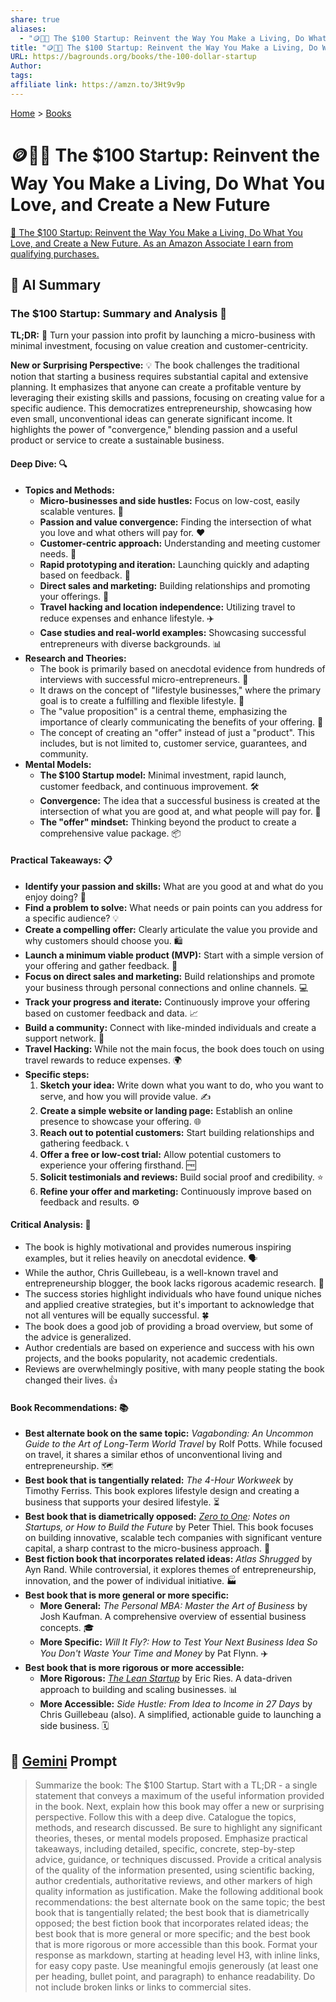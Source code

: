 ```yaml
---
share: true
aliases:
  - "🪙💯🚀 The $100 Startup: Reinvent the Way You Make a Living, Do What You Love, and Create a New Future"
title: "🪙💯🚀 The $100 Startup: Reinvent the Way You Make a Living, Do What You Love, and Create a New Future"
URL: https://bagrounds.org/books/the-100-dollar-startup
Author: 
tags: 
affiliate link: https://amzn.to/3Ht9v9p
---
```

[Home](../index.md) > [Books](./index.md)  
# 🪙💯🚀 The $100 Startup: Reinvent the Way You Make a Living, Do What You Love, and Create a New Future  
[🛒 The $100 Startup: Reinvent the Way You Make a Living, Do What You Love, and Create a New Future. As an Amazon Associate I earn from qualifying purchases.](https://amzn.to/3Ht9v9p)  
  
## 🤖 AI Summary  
### **The $100 Startup: Summary and Analysis** 🚀  
**TL;DR:** 💸 Turn your passion into profit by launching a micro-business with minimal investment, focusing on value creation and customer-centricity.  
  
**New or Surprising Perspective:** 💡 The book challenges the traditional notion that starting a business requires substantial capital and extensive planning. It emphasizes that anyone can create a profitable venture by leveraging their existing skills and passions, focusing on creating value for a specific audience. This democratizes entrepreneurship, showcasing how even small, unconventional ideas can generate significant income. It highlights the power of "convergence," blending passion and a useful product or service to create a sustainable business.  
  
#### **Deep Dive:** 🔍  
* **Topics and Methods:**  
    * **Micro-businesses and side hustles:** Focus on low-cost, easily scalable ventures. 💼  
    * **Passion and value convergence:** Finding the intersection of what you love and what others will pay for. ❤️  
    * **Customer-centric approach:** Understanding and meeting customer needs. 🤝  
    * **Rapid prototyping and iteration:** Launching quickly and adapting based on feedback. 🔄  
    * **Direct sales and marketing:** Building relationships and promoting your offerings. 📣  
    * **Travel hacking and location independence:** Utilizing travel to reduce expenses and enhance lifestyle. ✈️  
    * **Case studies and real-world examples:** Showcasing successful entrepreneurs with diverse backgrounds. 📊  
* **Research and Theories:**  
    * The book is primarily based on anecdotal evidence from hundreds of interviews with successful micro-entrepreneurs. 📝  
    * It draws on the concept of "lifestyle businesses," where the primary goal is to create a fulfilling and flexible lifestyle. 🧘  
    * The "value proposition" is a central theme, emphasizing the importance of clearly communicating the benefits of your offering. 🎁  
    * The concept of creating an "offer" instead of just a "product". This includes, but is not limited to, customer service, guarantees, and community.  
* **Mental Models:**  
    * **The $100 Startup model:** Minimal investment, rapid launch, customer feedback, and continuous improvement. 🛠️  
    * **Convergence:** The idea that a successful business is created at the intersection of what you are good at, and what people will pay for. 🧭  
    * **The "offer" mindset:** Thinking beyond the product to create a comprehensive value package. 📦  
  
#### **Practical Takeaways:** 📋  
* **Identify your passion and skills:** What are you good at and what do you enjoy doing? 🎯  
* **Find a problem to solve:** What needs or pain points can you address for a specific audience? 💡  
* **Create a compelling offer:** Clearly articulate the value you provide and why customers should choose you. 🛍️  
* **Launch a minimum viable product (MVP):** Start with a simple version of your offering and gather feedback. 🚀  
* **Focus on direct sales and marketing:** Build relationships and promote your business through personal connections and online channels. 💻  
* **Track your progress and iterate:** Continuously improve your offering based on customer feedback and data. 📈  
* **Build a community:** Connect with like-minded individuals and create a support network. 🤝  
* **Travel Hacking:** While not the main focus, the book does touch on using travel rewards to reduce expenses. 🌍  
* **Specific steps:**  
    1.  **Sketch your idea:** Write down what you want to do, who you want to serve, and how you will provide value. ✍️  
    2.  **Create a simple website or landing page:** Establish an online presence to showcase your offering. 🌐  
    3.  **Reach out to potential customers:** Start building relationships and gathering feedback. 📞  
    4.  **Offer a free or low-cost trial:** Allow potential customers to experience your offering firsthand. 🆓  
    5.  **Solicit testimonials and reviews:** Build social proof and credibility. ⭐  
    6.  **Refine your offer and marketing:** Continuously improve based on feedback and results. ⚙️  
  
#### **Critical Analysis:** 🧐  
* The book is highly motivational and provides numerous inspiring examples, but it relies heavily on anecdotal evidence. 🗣️  
* While the author, Chris Guillebeau, is a well-known travel and entrepreneurship blogger, the book lacks rigorous academic research. 📝  
* The success stories highlight individuals who have found unique niches and applied creative strategies, but it's important to acknowledge that not all ventures will be equally successful. 🍀  
* The book does a good job of providing a broad overview, but some of the advice is generalized.  
* Author credentials are based on experience and success with his own projects, and the books popularity, not academic credentials.  
* Reviews are overwhelmingly positive, with many people stating the book changed their lives. 👍  
  
#### **Book Recommendations:** 📚  
* **Best alternate book on the same topic:** *Vagabonding: An Uncommon Guide to the Art of Long-Term World Travel* by Rolf Potts. While focused on travel, it shares a similar ethos of unconventional living and entrepreneurship. 🗺️  
* **Best book that is tangentially related:** *The 4-Hour Workweek* by Timothy Ferriss. This book explores lifestyle design and creating a business that supports your desired lifestyle. ⏳  
* **Best book that is diametrically opposed:** *[Zero to One](./zero-to-one.md): Notes on Startups, or How to Build the Future* by Peter Thiel. This book focuses on building innovative, scalable tech companies with significant venture capital, a sharp contrast to the micro-business approach. 🤖  
* **Best fiction book that incorporates related ideas:** *Atlas Shrugged* by Ayn Rand. While controversial, it explores themes of entrepreneurship, innovation, and the power of individual initiative. 🏭  
* **Best book that is more general or more specific:**  
    * **More General:** *The Personal MBA: Master the Art of Business* by Josh Kaufman. A comprehensive overview of essential business concepts. 🎓  
    * **More Specific:** *Will It Fly?: How to Test Your Next Business Idea So You Don't Waste Your Time and Money* by Pat Flynn. ✈️  
* **Best book that is more rigorous or more accessible:**  
    * **More Rigorous:** *[The Lean Startup](./the-lean-startup.md)* by Eric Ries. A data-driven approach to building and scaling businesses. 📊  
    * **More Accessible:** *Side Hustle: From Idea to Income in 27 Days* by Chris Guillebeau (also). A simplified, actionable guide to launching a side business. 🗓️  
  
## 💬 [Gemini](https://gemini.google.com) Prompt  
> Summarize the book: The $100 Startup. Start with a TL;DR - a single statement that conveys a maximum of the useful information provided in the book. Next, explain how this book may offer a new or surprising perspective. Follow this with a deep dive. Catalogue the topics, methods, and research discussed. Be sure to highlight any significant theories, theses, or mental models proposed. Emphasize practical takeaways, including detailed, specific, concrete, step-by-step advice, guidance, or techniques discussed. Provide a critical analysis of the quality of the information presented, using scientific backing, author credentials, authoritative reviews, and other markers of high quality information as justification. Make the following additional book recommendations: the best alternate book on the same topic; the best book that is tangentially related; the best book that is diametrically opposed; the best fiction book that incorporates related ideas; the best book that is more general or more specific; and the best book that is more rigorous or more accessible than this book. Format your response as markdown, starting at heading level H3, with inline links, for easy copy paste. Use meaningful emojis generously (at least one per heading, bullet point, and paragraph) to enhance readability. Do not include broken links or links to commercial sites.  
